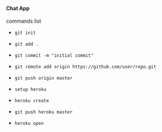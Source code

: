 #### Chat App

commands list

* `git init`
* `git add .`
* `git commit -m "initial commit"`
* `git remote add origin https://github.com/user/repo.git`
* `git push origin master`

* `setup heroku`
* `heroku create` 
* `git push heroku master`
* `heroku open`
